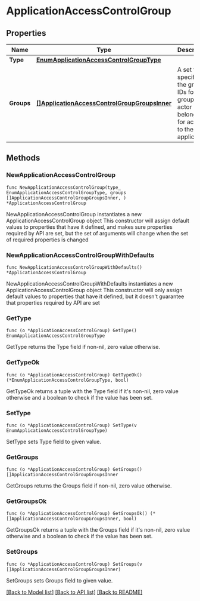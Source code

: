 # ApplicationAccessControlGroup

## Properties

Name | Type | Description | Notes
------------ | ------------- | ------------- | -------------
**Type** | [**EnumApplicationAccessControlGroupType**](EnumApplicationAccessControlGroupType.md) |  | 
**Groups** | [**[]ApplicationAccessControlGroupGroupsInner**](ApplicationAccessControlGroupGroupsInner.md) | A set that specifies the group IDs for the groups the actor must belong to for access to the application. | 

## Methods

### NewApplicationAccessControlGroup

`func NewApplicationAccessControlGroup(type_ EnumApplicationAccessControlGroupType, groups []ApplicationAccessControlGroupGroupsInner, ) *ApplicationAccessControlGroup`

NewApplicationAccessControlGroup instantiates a new ApplicationAccessControlGroup object
This constructor will assign default values to properties that have it defined,
and makes sure properties required by API are set, but the set of arguments
will change when the set of required properties is changed

### NewApplicationAccessControlGroupWithDefaults

`func NewApplicationAccessControlGroupWithDefaults() *ApplicationAccessControlGroup`

NewApplicationAccessControlGroupWithDefaults instantiates a new ApplicationAccessControlGroup object
This constructor will only assign default values to properties that have it defined,
but it doesn't guarantee that properties required by API are set

### GetType

`func (o *ApplicationAccessControlGroup) GetType() EnumApplicationAccessControlGroupType`

GetType returns the Type field if non-nil, zero value otherwise.

### GetTypeOk

`func (o *ApplicationAccessControlGroup) GetTypeOk() (*EnumApplicationAccessControlGroupType, bool)`

GetTypeOk returns a tuple with the Type field if it's non-nil, zero value otherwise
and a boolean to check if the value has been set.

### SetType

`func (o *ApplicationAccessControlGroup) SetType(v EnumApplicationAccessControlGroupType)`

SetType sets Type field to given value.


### GetGroups

`func (o *ApplicationAccessControlGroup) GetGroups() []ApplicationAccessControlGroupGroupsInner`

GetGroups returns the Groups field if non-nil, zero value otherwise.

### GetGroupsOk

`func (o *ApplicationAccessControlGroup) GetGroupsOk() (*[]ApplicationAccessControlGroupGroupsInner, bool)`

GetGroupsOk returns a tuple with the Groups field if it's non-nil, zero value otherwise
and a boolean to check if the value has been set.

### SetGroups

`func (o *ApplicationAccessControlGroup) SetGroups(v []ApplicationAccessControlGroupGroupsInner)`

SetGroups sets Groups field to given value.



[[Back to Model list]](../README.md#documentation-for-models) [[Back to API list]](../README.md#documentation-for-api-endpoints) [[Back to README]](../README.md)


